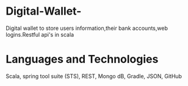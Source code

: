 # Digital-Wallet-
Digital wallet to store users information,their bank accounts,web logins.Restful api's in scala

# Languages and Technologies
Scala, spring tool suite (STS), REST, Mongo dB, Gradle, JSON, GitHub

